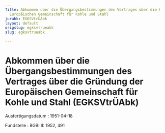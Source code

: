 ```yaml
---
Title: Abkommen über die Übergangsbestimmungen des Vertrages über die Gründung der
  Europäischen Gemeinschaft für Kohle und Stahl
jurabk: EGKSVtrÜAbk
layout: default
origslug: egksvtrueabk
slug: egksvtrueabk

---
```


# Abkommen über die Übergangsbestimmungen des Vertrages über die Gründung der Europäischen Gemeinschaft für Kohle und Stahl (EGKSVtrÜAbk)

Ausfertigungsdatum
:   1951-04-18

Fundstelle
:   BGBl II: 1952, 491

